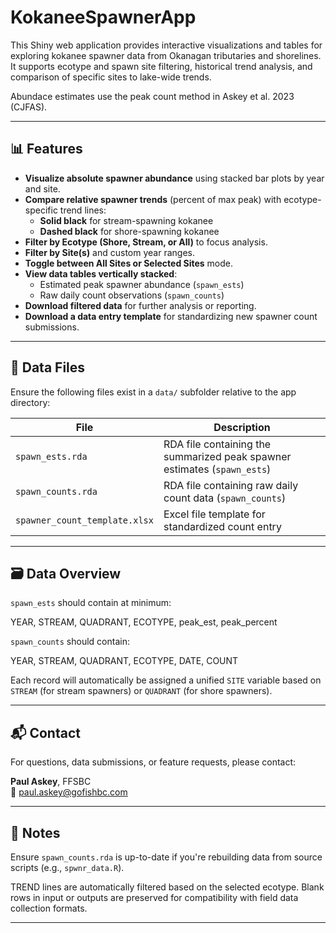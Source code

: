 # KokaneeSpawnerApp

This Shiny web application provides interactive visualizations and tables for exploring kokanee spawner data from Okanagan tributaries and shorelines. It supports ecotype and spawn site filtering, historical trend analysis, and comparison of specific sites to lake-wide trends.

Abundace estimates use the peak count method in Askey et al. 2023 (CJFAS).

---

## 📊 Features

- **Visualize absolute spawner abundance** using stacked bar plots by year and site.
- **Compare relative spawner trends** (percent of max peak) with ecotype-specific trend lines:
  - **Solid black** for stream-spawning kokanee
  - **Dashed black** for shore-spawning kokanee
- **Filter by Ecotype (Shore, Stream, or All)** to focus analysis.
- **Filter by Site(s)** and custom year ranges.
- **Toggle between All Sites or Selected Sites** mode.
- **View data tables vertically stacked**:
  - Estimated peak spawner abundance (`spawn_ests`)
  - Raw daily count observations (`spawn_counts`)
- **Download filtered data** for further analysis or reporting.
- **Download a data entry template** for standardizing new spawner count submissions.

---

## 📁 Data Files

Ensure the following files exist in a `data/` subfolder relative to the app directory:

| File                             | Description                                           |
|----------------------------------|-------------------------------------------------------|
| `spawn_ests.rda`                 | RDA file containing the summarized peak spawner estimates (`spawn_ests`) |
| `spawn_counts.rda`              | RDA file containing raw daily count data (`spawn_counts`) |
| `spawner_count_template.xlsx`   | Excel file template for standardized count entry      |

---

## 🗃️ Data Overview

`spawn_ests` should contain at minimum:

YEAR, STREAM, QUADRANT, ECOTYPE, peak_est, peak_percent

`spawn_counts` should contain:

YEAR, STREAM, QUADRANT, ECOTYPE, DATE, COUNT

Each record will automatically be assigned a unified `SITE` variable based on `STREAM` (for stream spawners) or `QUADRANT` (for shore spawners).

---

## 📬 Contact

For questions, data submissions, or feature requests, please contact:

**Paul Askey**, FFSBC  
📧 paul.askey@gofishbc.com

---

## 📌 Notes

Ensure `spawn_counts.rda` is up-to-date if you're rebuilding data from source scripts (e.g., `spwnr_data.R`).

TREND lines are automatically filtered based on the selected ecotype. Blank rows in input or outputs are preserved for compatibility with field data collection formats.

---
